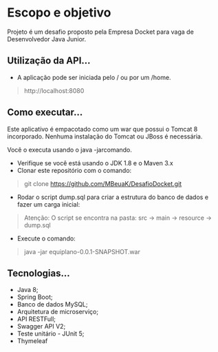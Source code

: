 # Escopo e objetivo
Projeto é um desafio proposto pela Empresa Docket para vaga de Desenvolvedor Java Junior.

## Utilização da API...
- A aplicação pode ser iniciada pelo / ou por um /home.

> http://localhost:8080

## Como executar...
Este aplicativo é empacotado como um war que possui o Tomcat 8 incorporado. Nenhuma instalação do Tomcat ou JBoss é necessária. 

Você o executa usando o java -jarcomando.
- Verifique se você está usando o JDK 1.8 e o Maven 3.x
- Clonar este repositório com o comando:
> git clone https://github.com/MBeuaK/DesafioDocket.git
- Rodar o script dump.sql para criar a estrutura do banco de dados e fazer um carga inicial:
> Atenção: O script se encontra na pasta: src -> main -> resource -> dump.sql
- Execute o comando:
> java -jar equiplano-0.0.1-SNAPSHOT.war

## Tecnologias...
- Java 8;
- Spring Boot;
- Banco de dados MySQL;
- Arquitetura de microserviço;
- API RESTFull;
- Swagger API V2;
- Teste unitário - JUnit 5;
- Thymeleaf
